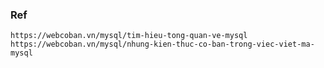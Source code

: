 ### Ref
    https://webcoban.vn/mysql/tim-hieu-tong-quan-ve-mysql
    https://webcoban.vn/mysql/nhung-kien-thuc-co-ban-trong-viec-viet-ma-mysql
    
    

